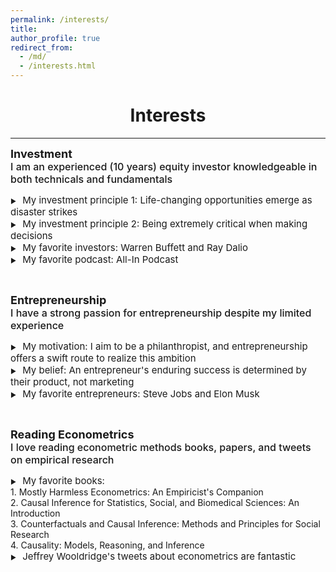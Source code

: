 ```yaml
---
permalink: /interests/
title: 
author_profile: true
redirect_from: 
  - /md/
  - /interests.html
---
```


<head>
    <style>
        .bolder-text {
            font-weight: 450; /* Adjust the value to make it slightly bolder */
        }
    </style>
</head>

# <center> Interests </center>
- - -

<style>
.custom-bullet {
    list-style-type: none;
    padding-left: 0;
}

.custom-bullet li::before {
    content: "\25B6"; /* Unicode character for a small square */
    font-size: 10px; /* Adjust this value to change the icon size */
    margin-right: 1em; /* Adjust this value to control the spacing */
}
</style>


<ul class="custom-bullet">
    <span style="font-size: 18px;"><strong>Investment</strong></span><br>
    <span style="font-size: 16px;"><span class="bolder-text">I am an experienced (10 years) equity investor knowledgeable in both technicals and fundamentals</span></span>
    <ul class="custom-bullet">
      <li><span style="font-size: 15px; ">My investment principle 1: Life-changing opportunities emerge as disaster strikes</span></li>
      <li><span style="font-size: 15px; ">My investment principle 2: Being extremely critical when making decisions</span></li>
      <li><span style="font-size: 15px; ">My favorite investors: Warren Buffett and Ray Dalio</span></li>
      <li><span style="font-size: 15px; ">My favorite podcast: All-In Podcast</span></li>
    </ul>
</ul>
<br/>
<ul class="custom-bullet">
<span style="font-size: 18px;"><strong>Entrepreneurship</strong></span><br>
  <span style="font-size: 16px;"><span class="bolder-text">I have a strong passion for entrepreneurship despite my limited experience</span></span>
    <ul class="custom-bullet">
      <li><span style="font-size: 15px; ">My motivation: I aim to be a philanthropist, and entrepreneurship offers a swift route to realize this ambition</span></li>
      <li><span style="font-size: 15px; ">My belief: An entrepreneur's enduring success is determined by their product, not marketing</span></li>
      <li><span style="font-size: 15px; ">My favorite entrepreneurs: Steve Jobs and Elon Musk</span></li> 
     </ul>
</ul>
<br/>
<ul class="custom-bullet">
<span style="font-size: 18px;"><strong>Reading Econometrics</strong></span><br>
  <span style="font-size: 16px;"><span class="bolder-text">I love reading econometric methods books, papers, and tweets on empirical research</span></span>
    <ul class="custom-bullet">
      <li><span style="font-size: 15px; ">My favorite books:</span><br>
         <span style="font-size: 14px; text-indent: 1em;"> 1. Mostly Harmless Econometrics: An Empiricist's Companion</span><br>
         <span style="font-size: 14px; text-indent: 1em;"> 2. Causal Inference for Statistics, Social, and Biomedical Sciences: An Introduction</span><br>
         <span style="font-size: 14px; text-indent: 1em;"> 3. Counterfactuals and Causal Inference: Methods and Principles for Social Research</span><br>
         <span style="font-size: 14px; text-indent: 1em;"> 4. Causality: Models, Reasoning, and Inference</span>
      </li> 
     <li><span style="font-size: 15px; ">Jeffrey Wooldridge's tweets about econometrics are fantastic</span></li>
     </ul>
</ul>













